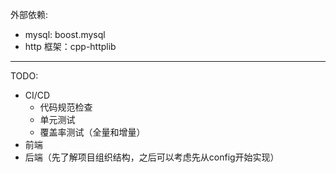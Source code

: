 外部依赖:
- mysql: boost.mysql
- http 框架：cpp-httplib

---

TODO:
- CI/CD
  - 代码规范检查
  - 单元测试
  - 覆盖率测试（全量和增量）
- 前端
- 后端（先了解项目组织结构，之后可以考虑先从config开始实现）

